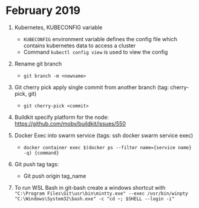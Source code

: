 # February 2019
1. Kubernetes, KUBECONFIG variable
   * `KUBECONFIG` environment variable defines the config file which contains kubernetes data to access a cluster
   * Command `kubectl config view` is used to view the config
2. Rename git branch
   * `git branch -m <newname>`
3. Git cherry pick apply single commit from another branch (tag: cherry-pick, git)
   * `git cherry-pick <commit>`
4. Buildkit specify platform for the node: https://github.com/moby/buildkit/issues/550 
5. Docker Exec into swarm service (tags: ssh docker swarm service exec)
   * `docker container exec $(docker ps --filter name={service name} -q) {command}`
6. Git push tag tags:
   * Git push origin tag_name
   
7. To run WSL Bash in git-bash create a windows shortcut with `"C:\Program Files\Git\usr\bin\mintty.exe" --exec /usr/bin/winpty "C:\Windows\System32\bash.exe" -c "cd ~; $SHELL --login -i"`
